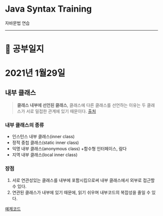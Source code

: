 # Java Syntax Training
자바문법 연습

---
# 📑 공부일지
# 2021년 1월29일
## 내부 클래스
> **클래스 내부에 선언된 클래스**, 클래스에 다른 클래스를 선언하는 이유는 두 클래스가 서로 밀접한 관계에 있기 때문이다. 
> [출처](https://doublesprogramming.tistory.com/158)
### 내부 클래스의 종류
* 인스턴스 내부 클래스(inner class)
* 정적 중첩 클래스(static inner class)
* 익명 내부 클래스(anonymous class) +함수형 인터페이스, 람다
* 지역 내부 클래스(local inner class)
### 장점 
1. 서로 연관성있는 클래스를 내부에 포함시킴으로써 내부 클래스에서 외부로 접근할 수 있다.
2. 연관된 클래스가 내부에 있기 때문에, 읽기 쉬우며 내부코드의 복잡성을 줄일 수 있다.

[예제코드](https://github.com/sinwoo1225/java-syntax-training/tree/master/src/innerclass)